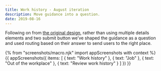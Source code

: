 ```yaml
---
title: Work history - August iteration
description: Move guidance into a question.
date: 2019-08-16
---
```

Following on from [the original design](/apply-for-teacher-training/apply-june-2019/work-history), rather than using multiple details elements and two submit button we’ve shaped the guidance as a question and used routing based on their answer to send users to the right place.

{% from "screenshots/macro.njk" import appScreenshots with context %}
{{ appScreenshots({
  items: [
    { text: "Work history" },
    { text: "Job" },
    { text: "Out of the workplace" },
    { text: "Review work history" }
  ]
}) }}
